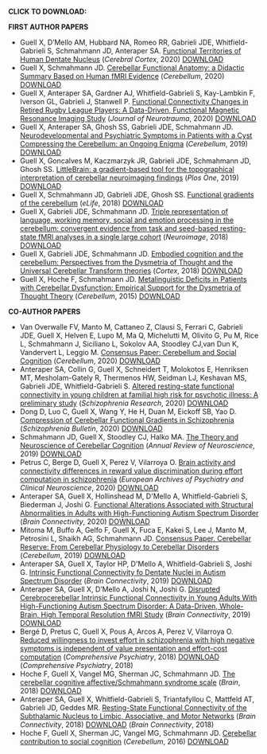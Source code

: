 
**CLICK TO DOWNLOAD:**

**FIRST AUTHOR PAPERS**
- Guell X, D’Mello AM, Hubbard NA, Romeo RR, Gabrieli JDE, Whitfield-Gabrieli S, Schmahmann JD, Anteraper SA. [Functional Territories of Human Dentate Nucleus](https://www.dropbox.com/s/q9x9tnw2mx59snh/2020%20Functional%20territories%20of%20human%20dentate%20nucleus.pdf?dl=0) (*Cerebral Cortex*, 2020) [DOWNLOAD](https://www.dropbox.com/s/q9x9tnw2mx59snh/2020%20Functional%20territories%20of%20human%20dentate%20nucleus.pdf?dl=0)
- Guell X, Schmahmann JD. [Cerebellar Functional Anatomy: a Didactic Summary Based on Human fMRI Evidence](https://www.dropbox.com/s/ur79le1np9ggahx/2020%20Cerebellar%20Functional%20Anatomy%20a%20Didactic%20Summary.pdf?dl=0) (*Cerebellum*, 2020) [DOWNLOAD](https://www.dropbox.com/s/ur79le1np9ggahx/2020%20Cerebellar%20Functional%20Anatomy%20a%20Didactic%20Summary.pdf?dl=0)
- Guell X, Anteraper SA, Gardner AJ, Whitfield-Gabrieli S, Kay-Lambkin F, Iverson GL, Gabrieli J, Stanwell P. [Functional Connectivity Changes in Retired Rugby League Players: A Data-Driven, Functional Magnetic Resonance Imaging Study](https://www.dropbox.com/s/rrb7b8997ep3sf5/2020%20Functional%20Connectivity%20Changes%20in%20Retired%20Rugby%20League%20Players.pdf?dl=0) (*Journal of Neurotrauma*, 2020) [DOWNLOAD](https://www.dropbox.com/s/rrb7b8997ep3sf5/2020%20Functional%20Connectivity%20Changes%20in%20Retired%20Rugby%20League%20Players.pdf?dl=0)
- Guell X, Anteraper SA, Ghosh SS, Gabrieli JDE, Schmahmann JD. [Neurodevelopmental and Psychiatric Symptoms in Patients with a Cyst Compressing the Cerebellum: an Ongoing Enigma](https://www.dropbox.com/s/2olwdr5wr6vhupw/2019%20Neurodevelopmental%20and%20psychiatric%20symptoms%20in%20patients%20with%20a%20cyst%20compressing%20the%20cerebellum.pdf?dl=0) (*Cerebellum*, 2019) [DOWNLOAD](https://www.dropbox.com/s/2olwdr5wr6vhupw/2019%20Neurodevelopmental%20and%20psychiatric%20symptoms%20in%20patients%20with%20a%20cyst%20compressing%20the%20cerebellum.pdf?dl=0)
- Guell X, Goncalves M, Kaczmarzyk JR, Gabrieli JDE, Schmahmann JD, Ghosh SS. [LittleBrain: a gradient-based tool for the topographical interpretation of cerebellar neuroimaging findings](https://www.dropbox.com/s/pcn37yvlggrd8ie/2019%20LittleBrain.pdf?dl=0) (*Plos One*, 2019) [DOWNLOAD](https://www.dropbox.com/s/pcn37yvlggrd8ie/2019%20LittleBrain.pdf?dl=0)
- Guell X, Schmahmann JD, Gabrieli JDE, Ghosh SS. [Functional gradients of the cerebellum](https://www.dropbox.com/s/bflposmq52jq8pp/2018%20Functional%20gradients%20of%20the%20cerebellum.pdf?dl=0) (*eLife*, 2018) [DOWNLOAD](https://www.dropbox.com/s/bflposmq52jq8pp/2018%20Functional%20gradients%20of%20the%20cerebellum.pdf?dl=0)
- Guell X, Gabrieli JDE, Schmahmann JD. [Triple representation of language, working memory, social and emotion processing in the cerebellum: convergent evidence from task and seed-based resting-state fMRI analyses in a single large cohort](https://www.dropbox.com/s/3dj7itva6zmyojz/2018%20Triple%20representation%20of%20language%20working%20memory%20social%20and%20emotion%20processing%20in%20the%20cerebellum%20-%20Copy.pdf?dl=0) (*Neuroimage*, 2018) [DOWNLOAD](https://www.dropbox.com/s/3dj7itva6zmyojz/2018%20Triple%20representation%20of%20language%20working%20memory%20social%20and%20emotion%20processing%20in%20the%20cerebellum%20-%20Copy.pdf?dl=0)
- Guell X, Gabrieli JDE, Schmahmann JD. [Embodied cognition and the cerebellum: Perspectives from the Dysmetria of Thought and the Universal Cerebellar Transform theories](https://www.dropbox.com/s/0fnsjl7vu3jak1q/2018%20Embodied%20cognition%20and%20the%20cerebellum.pdf?dl=0) (*Cortex*, 2018) [DOWNLOAD](https://www.dropbox.com/s/0fnsjl7vu3jak1q/2018%20Embodied%20cognition%20and%20the%20cerebellum.pdf?dl=0)
- Guell X, Hoche F, Schmahmann JD. [Metalinguistic Deficits in Patients with Cerebellar Dysfunction: Empirical Support for the Dysmetria of Thought Theory](https://www.dropbox.com/s/gl1iwpgsi5m4eaj/2015%20Metalinguistic%20deficits%20in%20patients%20with%20cerebellar%20dysfunction.pdf?dl=0) (*Cerebellum*, 2015) [DOWNLOAD](https://www.dropbox.com/s/gl1iwpgsi5m4eaj/2015%20Metalinguistic%20deficits%20in%20patients%20with%20cerebellar%20dysfunction.pdf?dl=0)

**CO-AUTHOR PAPERS**

- Van Overwalle FV, Manto M, Cattaneo Z, Clausi S, Ferrari C, Gabrieli JDE, Guell X, Helven E, Lupo M, Ma Q, Michelutti M, Olivito G, Pu M, Rice L, Schmahmann J, Siciliano L, Sokolov AA, Stoodley CJ,van Dun K, Vandervert L, Leggio M. [Consensus Paper: Cerebellum and Social Cognition](https://www.dropbox.com/s/8hlaigafc157kja/2020%20Consensus%20Paper%20Cerebellum%20and%20Social%20Cognition.pdf?dl=0) (*Cerebellum*, 2020) [DOWNLOAD](https://www.dropbox.com/s/8hlaigafc157kja/2020%20Consensus%20Paper%20Cerebellum%20and%20Social%20Cognition.pdf?dl=0)
- Anteraper SA, Collin G, Guell X, Schneidert T, Molokotos E, Henriksen MT, Mesholam-Gately R, Thermenos HW, Seidman LJ, Keshavan MS, Gabrieli JDE, Whitfield-Gabrieli S. [Altered resting-state functional connectivity in young children at familial high risk for psychotic illness: A preliminary study](https://www.dropbox.com/s/is68vjt5ja6k0lv/2020%20Altered%20resting-state%20functional%20connectivity%20in%20high%20risk%20for%20psychotic%20illness.pdf?dl=0) (*Schizophrenia Research*, 2020) [DOWNLOAD](https://www.dropbox.com/s/is68vjt5ja6k0lv/2020%20Altered%20resting-state%20functional%20connectivity%20in%20high%20risk%20for%20psychotic%20illness.pdf?dl=0)
- Dong D, Luo C, Guell X, Wang Y, He H, Duan M, Eickoff SB, Yao D. [Compression of Cerebellar Functional Gradients in Schizophrenia](https://www.dropbox.com/s/f0f1i4c5e84t631/2020%20Compression%20of%20Cerebellar%20Functional%20Gradients%20in%20Schizophrenia.pdf?dl=0) (*Schizophrenia Bulletin*, 2020) [DOWNLOAD](https://www.dropbox.com/s/f0f1i4c5e84t631/2020%20Compression%20of%20Cerebellar%20Functional%20Gradients%20in%20Schizophrenia.pdf?dl=0)
- Schmahmann JD, Guell X, Stoodley CJ, Halko MA. [The Theory and Neuroscience of Cerebellar Cognition](https://www.dropbox.com/s/wk4x32l4orynynm/2019%20The%20theory%20and%20neuroscience%20of%20cerebellar%20cognition.pdf?dl=0) (*Annual Review of Neuroscience*, 2019) [DOWNLOAD](https://www.dropbox.com/s/wk4x32l4orynynm/2019%20The%20theory%20and%20neuroscience%20of%20cerebellar%20cognition.pdf?dl=0)
- Petrus C, Berge D, Guell X, Perez V, Vilarroya O. [Brain activity and connectivity differences in reward value discrimination during effort computation in schizophrenia](https://www.dropbox.com/s/yiq7d3h1pjnvror/2020%20Brain%20activity%20and%20connectivity%20diferences%20in%20reward%20value%20discrimination%20in%20schizophrenia.pdf?dl=0) (*European Archives of Psychiatry and Clinical Neuroscience*, 2020) [DOWNLOAD](https://www.dropbox.com/s/yiq7d3h1pjnvror/2020%20Brain%20activity%20and%20connectivity%20diferences%20in%20reward%20value%20discrimination%20in%20schizophrenia.pdf?dl=0)
- Anteraper SA, Guell X, Hollinshead M, D'Mello A, Whitfield-Gabrieli S, Biederman J, Joshi G. [Functional Alterations Associated with Structural Abnormalities in Adults with High-Functioning Autism Spectrum Disorder](https://www.dropbox.com/s/ismq2bbq1k1skc8/2020%20Functional%20alterations%20associated%20with%20structural%20abnormalities%20in%20ASD.pdf?dl=0) (*Brain Connectivity*, 2020) [DOWNLOAD](https://www.dropbox.com/s/ismq2bbq1k1skc8/2020%20Functional%20alterations%20associated%20with%20structural%20abnormalities%20in%20ASD.pdf?dl=0)
- Mitoma M, Buffo A, Gelfo F, Guell X, Fuca E, Kakei S, Lee J, Manto M, Petrosini L, Shaikh AG, Schmahmann JD. [Consensus Paper. Cerebellar Reserve: From Cerebellar Physiology to Cerebellar Disorders](https://www.dropbox.com/s/tffwf2yi6g58t97/2019%20Cerebellar%20Reserve%20Consensus%20Paper.pdf?dl=0) (*Cerebellum*, 2019) [DOWNLOAD](https://www.dropbox.com/s/tffwf2yi6g58t97/2019%20Cerebellar%20Reserve%20Consensus%20Paper.pdf?dl=0)
- Anteraper SA, Guell X, Taylor HP, D'Mello A, Whitfield-Gabrieli S, Joshi G. [Intrinsic Functional Connectivity fo Dentate Nuclei in Autism Spectrum Disorder](https://www.dropbox.com/s/657hfrzbgckqtmx/2019%20Intrinsic%20Functional%20Connectivity%20of%20DN%20in%20ASD.pdf?dl=0) (*Brain Connectivity*, 2019) [DOWNLOAD](https://www.dropbox.com/s/657hfrzbgckqtmx/2019%20Intrinsic%20Functional%20Connectivity%20of%20DN%20in%20ASD.pdf?dl=0)
- Anteraper SA, Guell X, D’Mello A, Joshi N, Joshi G. [Disrupted Cerebrocerebellar Intrinsic Functional Connectivity in Young Adults With High-Functioning Autism Spectrum Disorder: A Data-Driven, Whole-Brain, High Temporal Resolution fMRI Study](https://www.dropbox.com/s/vktlbuyhcbbkglt/2019%20Disrupted%20Cerebro-cerebellar%20Functional%20Connectivity%20in%20ASD.pdf?dl=0) (*Brain Connectivity*, 2019) [DOWNLOAD](https://www.dropbox.com/s/vktlbuyhcbbkglt/2019%20Disrupted%20Cerebro-cerebellar%20Functional%20Connectivity%20in%20ASD.pdf?dl=0)
- Bergé D, Pretus C, Guell X, Pous A, Arcos A, Perez V, Vilarroya O. [Reduced willingness to invest effort in schizophrenia with high negative symptoms is independent of value presentation and effort-cost computation](https://www.dropbox.com/s/00s2bsek7mo2elj/2018%20Reduced%20willigness%20to%20invest%20effort%20in%20schizophrenia.pdf?dl=0) (*Comprehensive Psychiatry*, 2018) [DOWNLOAD](https://www.dropbox.com/s/00s2bsek7mo2elj/2018%20Reduced%20willigness%20to%20invest%20effort%20in%20schizophrenia.pdf?dl=0) (*Comprehensive Psychiatry*, 2018)
- Hoche F, Guell X, Vangel MG, Sherman JC, Schmahmann JD. [The cerebellar cognitive affective/Schmahmann syndrome scale](https://www.dropbox.com/s/1jl3911v46ynmgx/2018%20The%20cerebellar%20cognitive%20affective%20Schmahmann%20syndrome%20scale.pdf?dl=0) (*Brain*, 2018) [DOWNLOAD](https://www.dropbox.com/s/1jl3911v46ynmgx/2018%20The%20cerebellar%20cognitive%20affective%20Schmahmann%20syndrome%20scale.pdf?dl=0)
- Anteraper SA, Guell X, Whitfield-Gabrieli S, Triantafyllou C, Mattfeld AT, Gabrieli JD, Geddes MR. [Resting-State Functional Connectivity of the Subthalamic Nucleus to Limbic, Associative, and Motor Networks](https://www.dropbox.com/s/qxke2y9ab6sso1t/2018%20Resting-state%20connectivity%20of%20the%20subthalamic%20nucleus.pdf?dl=0) (*Brain Connectivity*, 2018) [DOWNLOAD](https://www.dropbox.com/s/qxke2y9ab6sso1t/2018%20Resting-state%20connectivity%20of%20the%20subthalamic%20nucleus.pdf?dl=0) (*Brain Connectivity*, 2018)
- Hoche F, Guell X, Sherman JC, Vangel MG, Schmahmann JD. [Cerebellar contribution to social cognition](https://www.dropbox.com/s/a954ex7nm844k1w/2016%20Cerebellar%20contribution%20to%20social%20cognition.pdf?dl=0) (*Cerebellum*, 2016) [DOWNLOAD](https://www.dropbox.com/s/a954ex7nm844k1w/2016%20Cerebellar%20contribution%20to%20social%20cognition.pdf?dl=0)
